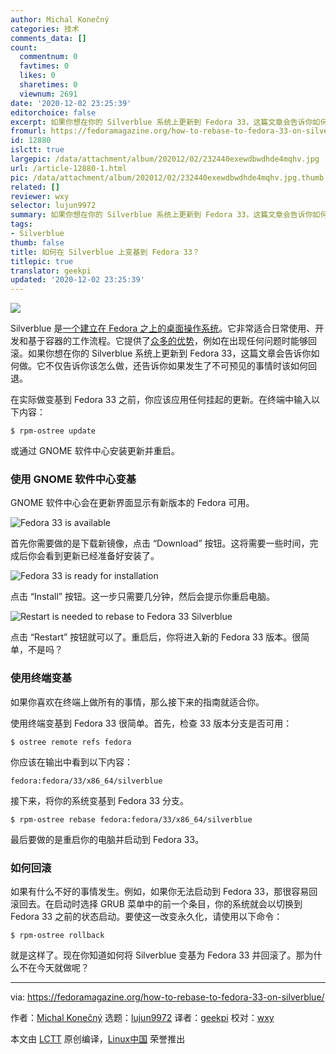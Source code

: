 ```yaml
---
author: Michal Konečný
categories: 技术
comments_data: []
count:
  commentnum: 0
  favtimes: 0
  likes: 0
  sharetimes: 0
  viewnum: 2691
date: '2020-12-02 23:25:39'
editorchoice: false
excerpt: 如果你想在你的 Silverblue 系统上更新到 Fedora 33，这篇文章会告诉你如何做。它不仅告诉你该怎么做，还告诉你如果发生了不可预见的事情时该如何回退。
fromurl: https://fedoramagazine.org/how-to-rebase-to-fedora-33-on-silverblue/
id: 12880
islctt: true
largepic: /data/attachment/album/202012/02/232440exewdbwdhde4mqhv.jpg
url: /article-12880-1.html
pic: /data/attachment/album/202012/02/232440exewdbwdhde4mqhv.jpg.thumb.jpg
related: []
reviewer: wxy
selector: lujun9972
summary: 如果你想在你的 Silverblue 系统上更新到 Fedora 33，这篇文章会告诉你如何做。它不仅告诉你该怎么做，还告诉你如果发生了不可预见的事情时该如何回退。
tags:
- Silverblue
thumb: false
title: 如何在 Silverblue 上变基到 Fedora 33？
titlepic: true
translator: geekpi
updated: '2020-12-02 23:25:39'
---
```


![](/data/attachment/album/202012/02/232440exewdbwdhde4mqhv.jpg)


Silverblue 是[一个建立在 Fedora 之上的桌面操作系统](https://docs.fedoraproject.org/en-US/fedora-silverblue/)。它非常适合日常使用、开发和基于容器的工作流程。它提供了[众多的优势](https://fedoramagazine.org/give-fedora-silverblue-a-test-drive/)，例如在出现任何问题时能够回滚。如果你想在你的 Silverblue 系统上更新到 Fedora 33，这篇文章会告诉你如何做。它不仅告诉你该怎么做，还告诉你如果发生了不可预见的事情时该如何回退。


在实际做变基到 Fedora 33 之前，你应该应用任何挂起的更新。在终端中输入以下内容：



```
$ rpm-ostree update

```

或通过 GNOME 软件中心安装更新并重启。


### 使用 GNOME 软件中心变基


GNOME 软件中心会在更新界面显示有新版本的 Fedora 可用。


![Fedora 33 is available](/data/attachment/album/202012/02/232543jp115s1eocp5p5ji.png)


首先你需要做的是下载新镜像，点击 “Download” 按钮。这将需要一些时间，完成后你会看到更新已经准备好安装了。


![Fedora 33 is ready for installation](/data/attachment/album/202012/02/232544ng5rgzpakwffgezc.png)


点击 “Install” 按钮。这一步只需要几分钟，然后会提示你重启电脑。


![Restart is needed to rebase to Fedora 33 Silverblue](/data/attachment/album/202012/02/232545pzcngqqnquknqd77.png)


点击 “Restart” 按钮就可以了。重启后，你将进入新的 Fedora 33 版本。很简单，不是吗？


### 使用终端变基


如果你喜欢在终端上做所有的事情，那么接下来的指南就适合你。


使用终端变基到 Fedora 33 很简单。首先，检查 33 版本分支是否可用：



```
$ ostree remote refs fedora

```

你应该在输出中看到以下内容：



```
fedora:fedora/33/x86_64/silverblue

```

接下来，将你的系统变基到 Fedora 33 分支。



```
$ rpm-ostree rebase fedora:fedora/33/x86_64/silverblue

```

最后要做的是重启你的电脑并启动到 Fedora 33。


### 如何回滚


如果有什么不好的事情发生。例如，如果你无法启动到 Fedora 33，那很容易回滚回去。在启动时选择 GRUB 菜单中的前一个条目，你的系统就会以切换到 Fedora 33 之前的状态启动。要使这一改变永久化，请使用以下命令：



```
$ rpm-ostree rollback

```

就是这样了。现在你知道如何将 Silverblue 变基为 Fedora 33 并回滚了。那为什么不在今天就做呢？




---


via: <https://fedoramagazine.org/how-to-rebase-to-fedora-33-on-silverblue/>


作者：[Michal Konečný](https://fedoramagazine.org/author/zlopez/) 选题：[lujun9972](https://github.com/lujun9972) 译者：[geekpi](https://github.com/geekpi) 校对：[wxy](https://github.com/wxy)


本文由 [LCTT](https://github.com/LCTT/TranslateProject) 原创编译，[Linux中国](https://linux.cn/) 荣誉推出